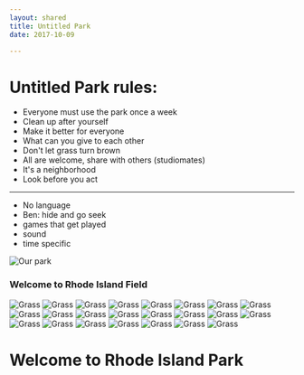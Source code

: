 ```yaml
---
layout: shared
title: Untitled Park
date: 2017-10-09

---
```


# Untitled Park rules:

* Everyone must use the park once a week
* Clean up after yourself
* Make it better for everyone
* What can you give to each other
* Don't let grass turn brown
* All are welcome, share with others (studiomates)
* It's a neighborhood
* Look before you act

____

* No language
* Ben: hide and go seek
* games that get played
* sound
* time specific

![Our park](https://i.pinimg.com/736x/04/02/21/040221ae36b1bba518fb16776ee8f912---yards-welcome-signs.jpg "The Park")


### Welcome to Rhode Island Field
![Grass](https://www.textures.com/system/gallery/photos/Nature/Grass/34916/Grass0003_1_270.jpg "Grass")
![Grass](https://www.textures.com/system/gallery/photos/Nature/Grass/34916/Grass0003_1_270.jpg "Grass")
![Grass](https://www.textures.com/system/gallery/photos/Nature/Grass/34916/Grass0003_1_270.jpg "Grass")
![Grass](https://www.textures.com/system/gallery/photos/Nature/Grass/34916/Grass0003_1_270.jpg "Grass")
![Grass](https://www.textures.com/system/gallery/photos/Nature/Grass/34916/Grass0003_1_270.jpg "Grass")
![Grass](https://www.textures.com/system/gallery/photos/Nature/Grass/34916/Grass0003_1_270.jpg "Grass")
![Grass](https://www.textures.com/system/gallery/photos/Nature/Grass/34916/Grass0003_1_270.jpg "Grass")
![Grass](https://www.textures.com/system/gallery/photos/Nature/Grass/34916/Grass0003_1_270.jpg "Grass")
![Grass](https://www.textures.com/system/gallery/photos/Nature/Grass/34916/Grass0003_1_270.jpg "Grass")
![Grass](https://www.textures.com/system/gallery/photos/Nature/Grass/34916/Grass0003_1_270.jpg "Grass")
![Grass](https://www.textures.com/system/gallery/photos/Nature/Grass/34916/Grass0003_1_270.jpg "Grass")
![Grass](https://www.textures.com/system/gallery/photos/Nature/Grass/34916/Grass0003_1_270.jpg "Grass")
![Grass](https://www.textures.com/system/gallery/photos/Nature/Grass/34916/Grass0003_1_270.jpg "Grass")
![Grass](https://www.textures.com/system/gallery/photos/Nature/Grass/34916/Grass0003_1_270.jpg "Grass")
![Grass](https://www.textures.com/system/gallery/photos/Nature/Grass/34916/Grass0003_1_270.jpg "Grass")
![Grass](https://www.textures.com/system/gallery/photos/Nature/Grass/34916/Grass0003_1_270.jpg "Grass")
![Grass](https://www.textures.com/system/gallery/photos/Nature/Grass/34916/Grass0003_1_270.jpg "Grass")
![Grass](https://www.textures.com/system/gallery/photos/Nature/Grass/34916/Grass0003_1_270.jpg "Grass")
![Grass](https://www.textures.com/system/gallery/photos/Nature/Grass/34916/Grass0003_1_270.jpg "Grass")
![Grass](https://www.textures.com/system/gallery/photos/Nature/Grass/34916/Grass0003_1_270.jpg "Grass")
![Grass](https://www.textures.com/system/gallery/photos/Nature/Grass/34916/Grass0003_1_270.jpg "Grass")
![Grass](https://www.textures.com/system/gallery/photos/Nature/Grass/34916/Grass0003_1_270.jpg "Grass")
![Grass](https://www.textures.com/system/gallery/photos/Nature/Grass/34916/Grass0003_1_270.jpg "Grass")




# Welcome to Rhode Island Park